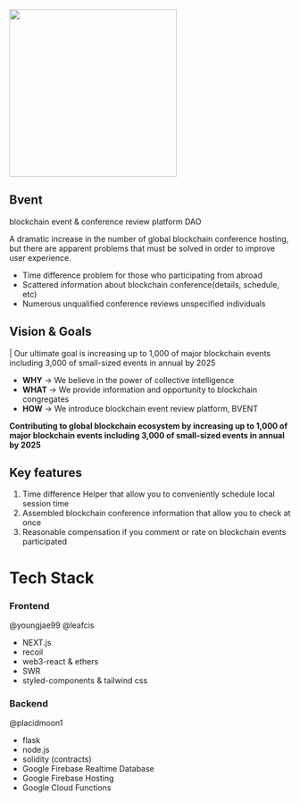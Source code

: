 
<img src = "https://user-images.githubusercontent.com/6705096/190978603-048d24d1-2307-4024-9449-f74d61f79851.png" width="300">


## Bvent

blockchain event & conference review platform DAO

A dramatic increase in the number of global blockchain conference hosting, 
but there are apparent problems that must be solved in order to improve user experience.

- Time difference problem for those who participating from abroad
- Scattered information about blockchain conference(details, schedule, etc)
- Numerous unqualified conference reviews unspecified individuals


## Vision & Goals
| Our ultimate goal is increasing up to 1,000 of major blockchain events including 3,000 of small-sized events in annual by 2025 

- **WHY** -> We believe in the power of collective intelligence
- **WHAT** -> We provide information and opportunity to blockchain congregates 
- **HOW** -> We introduce blockchain event review platform, BVENT

**Contributing to global blockchain ecosystem by increasing up to 1,000 of major blockchain events including 3,000 of small-sized events in annual by 2025**


## Key features
1. Time difference Helper that allow you to conveniently schedule local session time
2. Assembled blockchain conference information that allow you to check at once 
3. Reasonable compensation if you comment or rate on blockchain events participated


# Tech Stack
### Frontend 
@youngjae99 @leafcis
- NEXT.js
- recoil
- web3-react & ethers
- SWR
- styled-components & tailwind css

### Backend 
@placidmoon1
- flask
- node.js
- solidity (contracts)
- Google Firebase Realtime Database
- Google Firebase Hosting
- Google Cloud Functions

